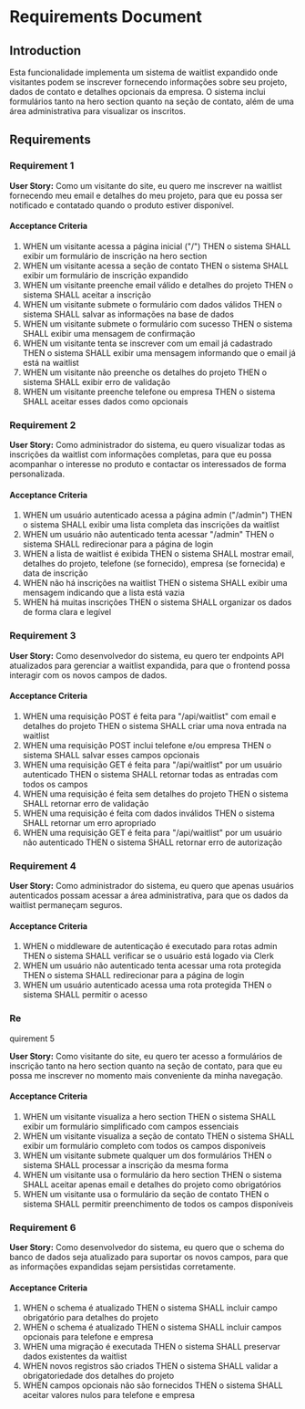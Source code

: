 # Requirements Document

## Introduction

Esta funcionalidade implementa um sistema de waitlist expandido onde visitantes podem se inscrever fornecendo informações sobre seu projeto, dados de contato e detalhes opcionais da empresa. O sistema inclui formulários tanto na hero section quanto na seção de contato, além de uma área administrativa para visualizar os inscritos.

## Requirements

### Requirement 1

**User Story:** Como um visitante do site, eu quero me inscrever na waitlist fornecendo meu email e detalhes do meu projeto, para que eu possa ser notificado e contatado quando o produto estiver disponível.

#### Acceptance Criteria

1. WHEN um visitante acessa a página inicial ("/") THEN o sistema SHALL exibir um formulário de inscrição na hero section
2. WHEN um visitante acessa a seção de contato THEN o sistema SHALL exibir um formulário de inscrição expandido
3. WHEN um visitante preenche email válido e detalhes do projeto THEN o sistema SHALL aceitar a inscrição
4. WHEN um visitante submete o formulário com dados válidos THEN o sistema SHALL salvar as informações na base de dados
5. WHEN um visitante submete o formulário com sucesso THEN o sistema SHALL exibir uma mensagem de confirmação
6. WHEN um visitante tenta se inscrever com um email já cadastrado THEN o sistema SHALL exibir uma mensagem informando que o email já está na waitlist
7. WHEN um visitante não preenche os detalhes do projeto THEN o sistema SHALL exibir erro de validação
8. WHEN um visitante preenche telefone ou empresa THEN o sistema SHALL aceitar esses dados como opcionais

### Requirement 2

**User Story:** Como administrador do sistema, eu quero visualizar todas as inscrições da waitlist com informações completas, para que eu possa acompanhar o interesse no produto e contactar os interessados de forma personalizada.

#### Acceptance Criteria

1. WHEN um usuário autenticado acessa a página admin ("/admin") THEN o sistema SHALL exibir uma lista completa das inscrições da waitlist
2. WHEN um usuário não autenticado tenta acessar "/admin" THEN o sistema SHALL redirecionar para a página de login
3. WHEN a lista de waitlist é exibida THEN o sistema SHALL mostrar email, detalhes do projeto, telefone (se fornecido), empresa (se fornecida) e data de inscrição
4. WHEN não há inscrições na waitlist THEN o sistema SHALL exibir uma mensagem indicando que a lista está vazia
5. WHEN há muitas inscrições THEN o sistema SHALL organizar os dados de forma clara e legível

### Requirement 3

**User Story:** Como desenvolvedor do sistema, eu quero ter endpoints API atualizados para gerenciar a waitlist expandida, para que o frontend possa interagir com os novos campos de dados.

#### Acceptance Criteria

1. WHEN uma requisição POST é feita para "/api/waitlist" com email e detalhes do projeto THEN o sistema SHALL criar uma nova entrada na waitlist
2. WHEN uma requisição POST inclui telefone e/ou empresa THEN o sistema SHALL salvar esses campos opcionais
3. WHEN uma requisição GET é feita para "/api/waitlist" por um usuário autenticado THEN o sistema SHALL retornar todas as entradas com todos os campos
4. WHEN uma requisição é feita sem detalhes do projeto THEN o sistema SHALL retornar erro de validação
5. WHEN uma requisição é feita com dados inválidos THEN o sistema SHALL retornar um erro apropriado
6. WHEN uma requisição GET é feita para "/api/waitlist" por um usuário não autenticado THEN o sistema SHALL retornar erro de autorização

### Requirement 4

**User Story:** Como administrador do sistema, eu quero que apenas usuários autenticados possam acessar a área administrativa, para que os dados da waitlist permaneçam seguros.

#### Acceptance Criteria

1. WHEN o middleware de autenticação é executado para rotas admin THEN o sistema SHALL verificar se o usuário está logado via Clerk
2. WHEN um usuário não autenticado tenta acessar uma rota protegida THEN o sistema SHALL redirecionar para a página de login
3. WHEN um usuário autenticado acessa uma rota protegida THEN o sistema SHALL permitir o acesso
### Re
quirement 5

**User Story:** Como visitante do site, eu quero ter acesso a formulários de inscrição tanto na hero section quanto na seção de contato, para que eu possa me inscrever no momento mais conveniente da minha navegação.

#### Acceptance Criteria

1. WHEN um visitante visualiza a hero section THEN o sistema SHALL exibir um formulário simplificado com campos essenciais
2. WHEN um visitante visualiza a seção de contato THEN o sistema SHALL exibir um formulário completo com todos os campos disponíveis
3. WHEN um visitante submete qualquer um dos formulários THEN o sistema SHALL processar a inscrição da mesma forma
4. WHEN um visitante usa o formulário da hero section THEN o sistema SHALL aceitar apenas email e detalhes do projeto como obrigatórios
5. WHEN um visitante usa o formulário da seção de contato THEN o sistema SHALL permitir preenchimento de todos os campos disponíveis

### Requirement 6

**User Story:** Como desenvolvedor do sistema, eu quero que o schema do banco de dados seja atualizado para suportar os novos campos, para que as informações expandidas sejam persistidas corretamente.

#### Acceptance Criteria

1. WHEN o schema é atualizado THEN o sistema SHALL incluir campo obrigatório para detalhes do projeto
2. WHEN o schema é atualizado THEN o sistema SHALL incluir campos opcionais para telefone e empresa
3. WHEN uma migração é executada THEN o sistema SHALL preservar dados existentes da waitlist
4. WHEN novos registros são criados THEN o sistema SHALL validar a obrigatoriedade dos detalhes do projeto
5. WHEN campos opcionais não são fornecidos THEN o sistema SHALL aceitar valores nulos para telefone e empresa